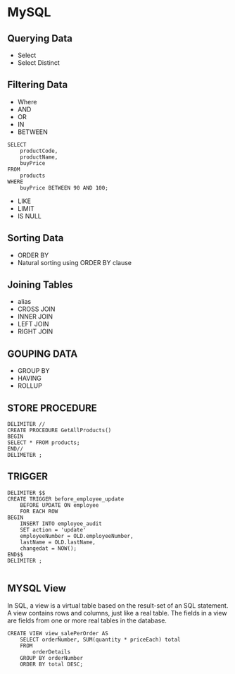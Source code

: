 # MySQL
## Querying Data
* Select
* Select Distinct

## Filtering Data
* Where
* AND
* OR
* IN
* BETWEEN
```
SELECT 
    productCode, 
    productName, 
    buyPrice
FROM
    products
WHERE
    buyPrice BETWEEN 90 AND 100;

```
* LIKE
* LIMIT
* IS NULL

## Sorting Data
* ORDER BY
* Natural sorting using ORDER BY clause

## Joining Tables
* alias
* CROSS JOIN
* INNER JOIN
* LEFT JOIN
* RIGHT JOIN

## GOUPING DATA
* GROUP BY
* HAVING
* ROLLUP

## STORE PROCEDURE
```
DELIMITER //
CREATE PROCEDURE GetAllProducts()
BEGIN
SELECT * FROM products;
END//
DELIMETER ;
```

## TRIGGER

```
DELIMITER $$
CREATE TRIGGER before_employee_update
    BEFORE UPDATE ON employee
    FOR EACH ROW
BEGIN
    INSERT INTO employee_audit
    SET action = 'update'
    employeeNumber = OLD.employeeNumber,
    lastName = OLD.lastName,
    changedat = NOW();
END$$
DELIMITER ;


```

## MYSQL View
In SQL, a view is a virtual table based on the result-set of an SQL statement. A view contains rows and columns, just like a real table. The fields in a view are fields from one or more real tables in the database.

```
CREATE VIEW view_salePerOrder AS
    SELECT orderNumber, SUM(quantity * priceEach) total
    FROM
        orderDetails
    GROUP BY orderNumber
    ORDER BY total DESC;
    
```
